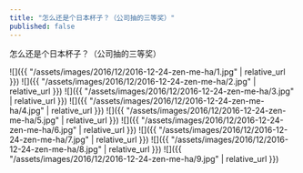 ```yaml
---
title: "怎么还是个日本杯子？（公司抽的三等奖）"
published: false
---
```

怎么还是个日本杯子？（公司抽的三等奖）



![]({{ "/assets/images/2016/12/2016-12-24-zen-me-ha/1.jpg" | relative_url }})
![]({{ "/assets/images/2016/12/2016-12-24-zen-me-ha/2.jpg" | relative_url }})
![]({{ "/assets/images/2016/12/2016-12-24-zen-me-ha/3.jpg" | relative_url }})
![]({{ "/assets/images/2016/12/2016-12-24-zen-me-ha/4.jpg" | relative_url }})
![]({{ "/assets/images/2016/12/2016-12-24-zen-me-ha/5.jpg" | relative_url }})
![]({{ "/assets/images/2016/12/2016-12-24-zen-me-ha/6.jpg" | relative_url }})
![]({{ "/assets/images/2016/12/2016-12-24-zen-me-ha/7.jpg" | relative_url }})
![]({{ "/assets/images/2016/12/2016-12-24-zen-me-ha/8.jpg" | relative_url }})
![]({{ "/assets/images/2016/12/2016-12-24-zen-me-ha/9.jpg" | relative_url }})
